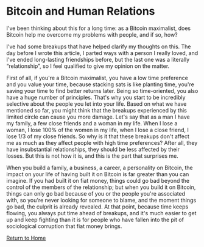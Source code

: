 # Bitcoin and Human Relations
I've been thinking about this for a long time: as a Bitcoin maximalist, does Bitcoin help me overcome my problems with people, and if so, how?

I've had some breakups that have helped clarify my thoughts on this. The day before I wrote this article, I parted ways with a person I really loved, and I've ended long-lasting friendships before, but the last one was a literally “relationship”, so I feel qualified to give my opinion on the matter.

First of all, if you're a Bitcoin maximalist, you have a low time preference and you value your time, because stacking sats is like planting time, you're saving your time to find better returns later. Being so time-oriented, you also have a huge number of principles. That's why you start to be incredibly selective about the people you let into your life. Based on what we have mentioned so far, you might think that the breakups experienced by this limited circle can cause you more damage. Let's say that as a man I have my family, a few close friends and a woman in my life. When I lose a woman, I lose 100% of the women in my life, when I lose a close friend, I lose 1/3 of my close friends. So why is it that these breakups don't affect me as much as they affect people with high time preferences? After all, they have insubstantial relationships, they should be less affected by their losses. But this is not how it is, and this is the part that surprises me.

When you build a family, a business, a career, a personality on Bitcoin, the impact on your life of having built it on Bitcoin is far greater than you can imagine. If you had built it on fiat money, things could go bad beyond the control of the members of the relationship; but when you build it on Bitcoin, things can only go bad because of you or the people you're associated with, so you're never looking for someone to blame, and the moment things go bad, the culprit is already revealed. At that point, because time keeps flowing, you always put time ahead of breakups, and it's much easier to get up and keep fighting than it is for people who have fallen into the pit of sociological corruption that fiat money brings. 

[Return to Home](https://untreu.me)